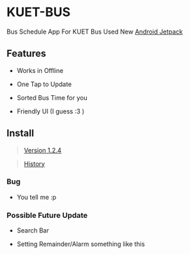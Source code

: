 # KUET-BUS
Bus Schedule App For KUET Bus 
Used New [Android Jetpack](https://developer.android.com/jetpack/)

## Features
- Works in Offline

- One Tap to Update

- Sorted Bus Time for you

- Friendly UI (I guess :3 )

## Install

> [Version 1.2.4](https://github.com/sabertooth9/KUET-BUS/releases/download/1.2.4/kuet_bus.apk)

> [History](https://github.com/sabertooth9/KUET-BUS/releases)


### Bug
- You tell me :p

### Possible Future Update
- Search Bar

- Setting Remainder/Alarm something like this 
